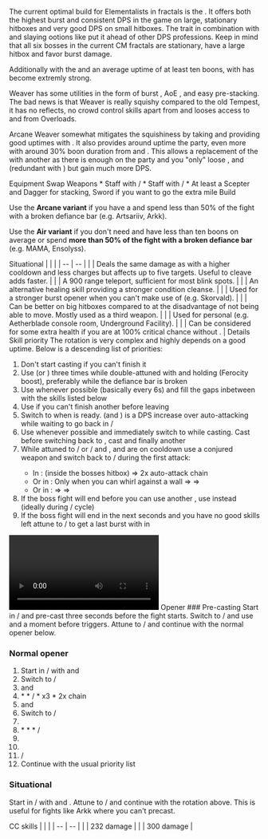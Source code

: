 The current optimal build for Elementalists in fractals is the <Specialization prefix="power" name="weaver"/>. It offers both the highest burst and consistent DPS in the game on large, stationary hitboxes and very good DPS on small hitboxes. The trait <Trait id="1502"/> in combination with <Item id="24868"/> and slaying ootions like <Item id="50082"/> put it ahead of other DPS professions. Keep in mind that all six bosses in the current CM fractals are stationary, have a large hitbox and favor burst damage.

Additionally with the <Specialization name="chronomancer" prefix="boon"/> and an average uptime of at least ten boons, <Specialization name="weaver" prefix="arcane"/> with <Trait id="1511"/> has become extremly strong.

Weaver has some utilities in the form of burst <Condition name="vulnerability"/>, AoE <Condition name="blind"/>, <Skill id="5536"/> and easy <Boon name="might"/> pre-stacking. The bad news is that Weaver is really squishy compared to the old Tempest, it has no reflects, no crowd control skills apart from <Skill id="5733"/> and looses access to <Boon name="stability"/> and <Boon name="protection"/> from Overloads.

Arcane Weaver somewhat mitigates the squishiness by taking <Trait id="257"/> and providing good <Boon name="protection"/> uptimes with <Trait id="264"/>. It also provides around <Boon name="might"/> uptime the party, even more with around 30% boon duration from <Item id="79722"/> and <Trait id="2004"/>. This allows a replacement of the <Specialization name="druid"/> with another <Specialization name="weaver"/> as there is enough <Boon name="might"/> on the party and you "only" loose <Skill id="31582" profession="ranger"/>, <Skill id="12497" profession="ranger"/> and <Trait id="1016" profession="ranger"/> (redundant with <Trait id="2177"/>) but gain much more DPS.

<Divider>
Equipment
</Divider>

<Grid>
<Column>
<Armor helmId="48081" helmRuneId="24836" helmRuneCount="6" helmAffix="Berserker" helmRune="Scholar" shouldersId="48083" shouldersRuneId="24836" shouldersRuneCount="6" shouldersAffix="Berserker" shouldersRune="Scholar" coatId="48079" coatRuneId="24836" coatRuneCount="6" coatAffix="Berserker" coatRune="Scholar" glovesId="48080" glovesRuneId="24836" glovesRuneCount="6" glovesAffix="Berserker" glovesRune="Scholar" leggingsId="48082" leggingsRuneId="24836" leggingsRuneCount="6" leggingsAffix="Berserker" leggingsRune="Scholar" bootsId="48078" bootsRuneId="24836" bootsRuneCount="6" bootsAffix="Berserker" bootsRune="Scholar"/>
</Column>

<Column>
<Weapons weapon1MainId="46773" weapon1MainSigil1Id="24615" weapon1MainSigil2Id="24868" weapon1MainType="Staff" weapon1MainAffix="Berserker" weapon1MainSigil1="Force" weapon1MainSigil2="Impact"/>

<Card>
<CardHeader>
Swap Weapons
</CardHeader>
<CardContent>
* Staff with <Item id="36053"/>/<Item id="36054"/>
* Staff with <Item id="24658"/>/<Item id="24868"/>
* At least a Scepter and Dagger for <Boon name="might"/> stacking, Sword if you want to go the extra mile
</CardContent>
</Card>
</Column>

<Column>
<Trinkets backItemId="49384" backItemStatId="584" backItemAffix="Berserker" accessory1Id="39233" accessory1Affix="Berserker" accessory2Id="39232" accessory2Affix="Berserker" amuletId="39273" amuletAffix="Berserker" ring1Id="75669" ring1Affix="Berserker" ring2Id="76024" ring2Affix="Berserker"/>

<Consumables foodId="41569" utilityId="77569" infusionId="37131"/>
</Column>
</Grid>

<Divider>
Build
</Divider>

<Grid>
<Column width="9">
<Traits title="Standard Arcane Variant" traits1Id="31" traits1="Fire" traits1Selected="296,325,1510" traits2Id="37" traits2="Arcane" traits2Selected="253,257,1511" traits3Id="56" traits3="Weaver" traits3Selected="2177,2061,2131"/>

Use the **Arcane variant** if you have a **<Specialization name="chronomancer" prefix="boon"/>** and spend less than 50% of the fight with a broken defiance bar (e.g. Artsariiv, Arkk).

<Traits title="Air Variant" traits1Id="41" traits1="Air" traits1Selected="232,1502,226"/>

Use the **Air variant** if you don't need <Boon name="might"/> and have less than ten boons on average or spend **more than 50% of the fight with a broken defiance bar** (e.g. MAMA, Ensolyss).
</Column>

<Column>
<Skills weapon1Skill1="" weapon1Skill2="" weapon1Skill3="" weapon1Skill4="" weapon1Skill5="" utilitySkill1="5569" utilitySkill2="5624" utilitySkill3="5734" utilitySkill4="5539" utilitySkill5="5516"/>

<Card>
<CardHeader>
Situational
</CardHeader>
<CardContent>
| | |
| -- | -- |
| <Skill id="5638" size="big" text="false"/> | Deals the same damage as <Skill id="5539"/> with a higher cooldown and less charges but affects up to five targets. Useful to cleave adds faster. |
| <Skill id="5536" size="big" text="false"/> | A 900 range teleport, sufficient for most blink spots. |
| <Skill id="5507" size="big" text="false"/> | An alternative healing skill providing a stronger condition cleanse. |
| <Skill id="43638" size="big" text="false"/> | Used for a stronger burst opener when you can't make use of <Skill id="5516"/> (e.g. Skorvald). |
| <Skill id="5567" size="big" text="false"/> | Can be better on big hitboxes compared to <Skill id="5624"/> at the disadvantage of not being able to move. Mostly used as a third weapon. |
| <Skill id="5639" size="big" text="false"/> | Used for personal <Boon name="stability"/> (e.g. Aetherblade console room, Underground Facility). |
| <Trait id="2115" size="big" text="false"/> | Can be considered for some extra health if you are at 100% critical chance without <Trait id="2177"/>. |
</CardContent>
</Card>
</Column>
</Grid>

<Divider>
Details
</Divider>

<Grid>
<Column width="9">
<Card>
<CardHeader>
Skill priority
</CardHeader>
<CardContent>
The rotation is very complex and highly depends on a good <Boon name="alacrity"/> uptime. Below is a descending list of priorities:

1. Don't start casting <Skill id="5491"/> if you can't finish it
2. Use <Skill id="5539"/> (or <Skill id="5638"/>) three times while double-attuned with <Trait id="2131"/> and holding <Skill id="5624"/> (Ferocity boost), preferably while the defiance bar is broken
3. Use <Skill id="5548"/> whenever possible (basically every 6s) and fill the gaps inbetween with the skills listed below
4. Use <Skill id="5679"/> if you can't finish another <Skill id="5491"/> before leaving <Skill id="5492" text="false"/>
5. Switch to <Skill id="5494" text="false"/> when <Skill id="5737"/> is ready. <Skill id="41125"/> (and <Skill id="5552"/>) is a DPS increase over auto-attacking while waiting to go back in <Skill id="5492" text="false"/>/<Skill id="5494" text="false"/>
6. Use <Skill id="5501"/> whenever possible and immediately switch to <Skill id="5495" text="false"/> while casting. Cast <Skill id="5528"/> before switching back to <Skill id="5492" text="false"/>, cast <Skill id="43762"/> and finally another <Skill id="5548"/>
7. While attuned to <Skill id="5492" text="false"/>/<Skill id="5495" text="false"/> or <Skill id="5492" text="false"/>/<Skill id="5494" text="false"/> and <Skill id="5548"/>, <Skill id="41125"/> and <Skill id="43762"/> are on cooldown use a conjured weapon and switch back to <Skill id="5492" text="false"/>/<Skill id="5492" text="false"/> during the first attack: 
    * In <Skill id="5624"/>: <Skill id="5725"/> (inside the bosses hitbox) => 2x auto-attack chain
    * Or in <Skill id="5516"/>: Only when you can whirl against a wall <Skill id="5697"/> => <Skill id="5517"/> => <Skill id="5531"/> 
    * Or in <Skill id="5567"/>: <Skill id="5568"/> => <Skill id="5723"/> => <Skill id="5720"/>
8. If the boss fight will end before you can use another <Skill id="5737"/>, use <Skill id="5736"/> instead (ideally during <Skill id="5492" text="false"/>/<Skill id="5494" text="false"/> cycle)
9. If the boss fight will end in the next seconds and you have no good skills left attune to <Skill id="5494" text="false"/>/<Skill id="5492" text="false"/> to get a last burst with <Skill id="41125"/> in
</CardContent>
</Card>

<Video videoId="kOQogr6wT-o" videoTitle="Large Hitbox: 46.7k DPS by hint [SC]"/>
</Column>

<Column>
<Card>
<CardHeader>
Opener
</CardHeader>
<CardContent>
### Pre-casting
Start in <Skill id="5495" text="false"/>/<Skill id="5492" text="false"/> and pre-cast <Skill id="5528"/> three seconds before the fight starts. Switch to <Skill id="5492" text="false"/>/<Skill id="5495" text="false"/> and use <Skill id="5548"/> and <Skill id="43762"/> a moment before <Skill id="5528"/> triggers. Attune to <Skill id="5494" text="false"/>/<Skill id="5492" text="false"/> and continue with the normal opener below.

### Normal opener
1. Start in <Skill id="5494" text="false"/>/<Skill id="5492" text="false"/> with <Skill id="5737"/> and <Skill id="5501"/>
2. Switch to <Skill id="5492" text="false"/>/<Skill id="5494" text="false"/>
3. <Skill id="5548"/> and <Skill id="41125"/>
4. <Skill id="5624"/>
    * <Skill id="5725"/>
    * <Skill id="5492" text="false"/>/<Skill id="5492" text="false"/>
    * <Skill id="5539"/> x3
    * 2x <Skill id="5726"/> chain
5. <Skill id="5548"/> and <Skill id="5679"/>
5. Switch to <Skill id="5495" text="false"/>/<Skill id="5492" text="false"/>
6. <Skill id="5528"/>
7. <Skill id="5516"/>
    * <Skill id="5517"/>
    * <Skill id="5531"/>
    * <Skill id="5492" text="false"/>/<Skill id="5495" text="false"/>
8. <Skill id="5548"/>
9. <Skill id="43762"/>
10. <Skill id="5492" text="false"/>/<Skill id="5492" text="false"/>
11. Continue with the usual priority list

### Situational
Start in <Skill id="5492" text="false"/>/<Skill id="5495" text="false"/> with <Skill id="5548"/> and <Skill id="43762"/>. Attune to <Skill id="5494" text="false"/>/<Skill id="5492" text="false"/> and continue with the rotation above. This is useful for fights like Arkk where you can't precast.
</CardContent>
</Card>

<Card>
<CardHeader>
CC skills
</CardHeader>
<CardContent>
| | |
| -- | -- |
| <Skill id="5733"/> | 232 damage |
| <Skill id="5721"/> | 300 damage |
</CardContent>
</Card>
</Column>
</Grid>
